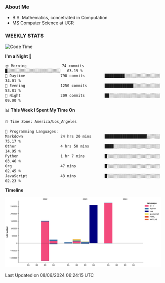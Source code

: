 ### About Me

- B.S. Mathematics, concetrated in Computation
- MS Computer Science at UCR


### WEEKLY STATS
<!--START_SECTION:waka-->
![Code Time](http://img.shields.io/badge/Code%20Time-141%20hrs%2028%20mins-blue)

**I'm a Night 🦉** 

```text
🌞 Morning                74 commits          █░░░░░░░░░░░░░░░░░░░░░░░░   03.19 % 
🌆 Daytime                790 commits         █████████░░░░░░░░░░░░░░░░   34.01 % 
🌃 Evening                1250 commits        █████████████░░░░░░░░░░░░   53.81 % 
🌙 Night                  209 commits         ██░░░░░░░░░░░░░░░░░░░░░░░   09.00 % 
```


📊 **This Week I Spent My Time On** 

```text
🕑︎ Time Zone: America/Los_Angeles

💬 Programming Languages: 
Markdown                 24 hrs 20 mins      ███████████████████░░░░░░   75.17 % 
Other                    4 hrs 50 mins       ████░░░░░░░░░░░░░░░░░░░░░   14.95 % 
Python                   1 hr 7 mins         █░░░░░░░░░░░░░░░░░░░░░░░░   03.46 % 
Org                      47 mins             █░░░░░░░░░░░░░░░░░░░░░░░░   02.45 % 
JavaScript               43 mins             █░░░░░░░░░░░░░░░░░░░░░░░░   02.23 % 
```

**Timeline**

![Lines of Code chart](https://raw.githubusercontent.com/nickocruzm/nickocruzm/main/assets/bar_graph.png)


 Last Updated on 08/06/2024 06:24:15 UTC
<!--END_SECTION:waka-->

